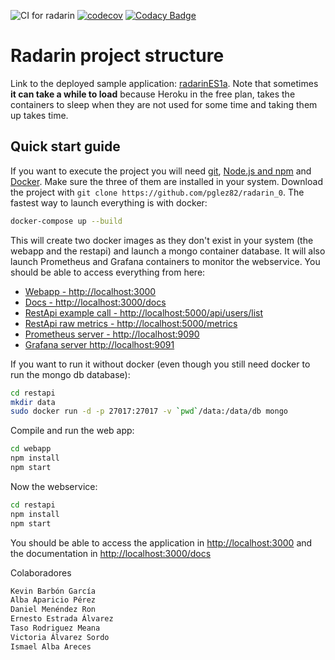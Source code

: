 ![CI for radarin](https://github.com/arquisoft/radarin_es1a/workflows/CI%20for%20radarin/badge.svg)
[![codecov](https://codecov.io/gh/Arquisoft/radarin_es1b/branch/master/graph/badge.svg?token=t0x1Xm6pHF)](https://codecov.io/gh/Arquisoft/radarin_es1b)
[![Codacy Badge](https://app.codacy.com/project/badge/Grade/fa512d0abbe345f287f59b5259d99ae4)](https://www.codacy.com/gh/Arquisoft/radarin_es1a/dashboard?utm_source=github.com&amp;utm_medium=referral&amp;utm_content=Arquisoft/radarin_es1a&amp;utm_campaign=Badge_Grade)

# Radarin project structure
Link to the deployed sample application: [radarinES1a](https://radarines1awebapp.herokuapp.com/). Note that sometimes **it can take a while to load** because Heroku in the free plan, takes the containers to sleep when they are not used for some time and taking them up takes time.

## Quick start guide
If you want to execute the project you will need [git](https://git-scm.com/downloads), [Node.js and npm](https://www.npmjs.com/get-npm) and [Docker](https://docs.docker.com/get-docker/). Make sure the three of them are installed in your system. Download the project with `git clone https://github.com/pglez82/radarin_0`. The fastest way to launch everything is with docker:
```bash
docker-compose up --build
```
This will create two docker images as they don't exist in your system (the webapp and the restapi) and launch a mongo container database. It will also launch Prometheus and Grafana containers to monitor the webservice. You should be able to access everything from here:
   - [Webapp - http://localhost:3000](http://localhost:3000)
   - [Docs - http://localhost:3000/docs](http://localhost:3000/docs)
   - [RestApi example call - http://localhost:5000/api/users/list](http://localhost:5000/api/users/list)
   - [RestApi raw metrics - http://localhost:5000/metrics](http://localhost:5000/metrics)
   - [Prometheus server - http://localhost:9090](http://localhost:9090)
   - [Grafana server http://localhost:9091](http://localhost:9091)
 
If you want to run it without docker (even though you still need docker to run the mongo db database):
```bash
cd restapi
mkdir data
sudo docker run -d -p 27017:27017 -v `pwd`/data:/data/db mongo
```
Compile and run the web app:
```bash
cd webapp
npm install
npm start
```
Now the webservice:
```bash
cd restapi
npm install
npm start
```

You should be able to access the application in [http://localhost:3000](http://localhost:3000) and the documentation in [http://localhost:3000/docs](http://localhost:3000/docs)

Colaboradores

```bash
Kevin Barbón García
Alba Aparicio Pérez
Daniel Menéndez Ron
Ernesto Estrada Álvarez
Taso Rodriguez Meana
Victoria Álvarez Sordo
Ismael Alba Areces
```
